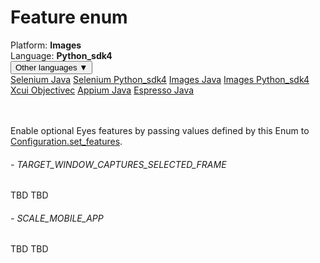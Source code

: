 # Feature enum
<div class='platform-bar-container-div'><div class='platform-bar-div'>Platform:  <b> Images</b>
</div><div class='platform-bar-div'>Language: <b>Python_sdk4</b></div><div class='dropdown-button-container-div'><button class='sdk-language-dropdown-button'>Other languages ▼</button><div class='dropdown-content'>
<a href='../../selenium/java/feature'>Selenium Java</a>
<a href='../../selenium/python_sdk4/feature'>Selenium Python_sdk4</a>
<a href='../../images/java/feature'>Images Java</a>
<a href='../../images/python_sdk4/feature'>Images Python_sdk4</a>
<a href='../../xcui/objectivec/feature'>Xcui Objectivec</a>
<a href='../../appium/java/feature'>Appium Java</a>
<a href='../../espresso/java/feature'>Espresso Java</a>
</div></div><br /><br /></div>

Enable optional Eyes features by passing values defined by this Enum to [Configuration.set_features](./configuration#setfeatures-method). 
###### - TARGET_WINDOW_CAPTURES_SELECTED_FRAME 
 TBD TBD 
 ###### - SCALE_MOBILE_APP 
 TBD TBD 
 
